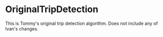# OriginalTripDetection
This is Tommy's original trip detection algorithm. Does not include any of Ivan's changes.
